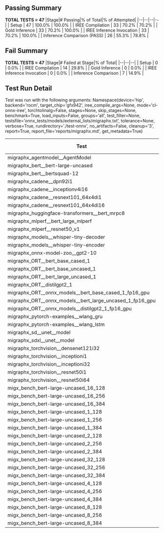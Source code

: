 ## Passing Summary

**TOTAL TESTS = 47**
|Stage|# Passing|% of Total|% of Attempted|
|--|--|--|--|
| Setup | 47 | 100.0% | 100.0% |
| IREE Compilation | 33 | 70.2% | 70.2% |
| Gold Inference | 33 | 70.2% | 100.0% |
| IREE Inference Invocation | 33 | 70.2% | 100.0% |
| Inference Comparison (PASS) | 26 | 55.3% | 78.8% |
## Fail Summary

**TOTAL TESTS = 47**
|Stage|# Failed at Stage|% of Total|
|--|--|--|
| Setup | 0 | 0.0% |
| IREE Compilation | 14 | 29.8% |
| Gold Inference | 0 | 0.0% |
| IREE Inference Invocation | 0 | 0.0% |
| Inference Comparison | 7 | 14.9% |
## Test Run Detail
Test was run with the following arguments:
Namespace(device='hip', backend='rocm', target_chip='gfx942', iree_compile_args=None, mode='cl-onnx-iree', torchtolinalg=False, stages=None, skip_stages=None, benchmark=True, load_inputs=False, groups='all', test_filter=None, testsfile='onnx_tests/models/external_lists/migraphx.txt', tolerance=None, verbose=True, rundirectory='./test-onnx', no_artifacts=False, cleanup='3', report=True, report_file='reports/migraphx.md', get_metadata=True)

| Test | Exit Status | Mean Benchmark Time (ms) | Notes |
|--|--|--|--|
| migraphx_agentmodel__AgentModel | compilation | None | |
| migraphx_bert__bert-large-uncased | PASS | 27.86330633292285 | |
| migraphx_bert__bertsquad-12 | compilation | None | |
| migraphx_cadene__dpn92i1 | compilation | None | |
| migraphx_cadene__inceptionv4i16 | compilation | None | |
| migraphx_cadene__resnext101_64x4di1 | compilation | None | |
| migraphx_cadene__resnext101_64x4di16 | compilation | None | |
| migraphx_huggingface-transformers__bert_mrpc8 | PASS | 7.293120333391318 | |
| migraphx_mlperf__bert_large_mlperf | Numerics | 57.89166956871926 | |
| migraphx_mlperf__resnet50_v1 | compilation | None | |
| migraphx_models__whisper-tiny-decoder | PASS | 51.750218514247194 | |
| migraphx_models__whisper-tiny-encoder | Numerics | 144.41790346754715 | |
| migraphx_onnx-model-zoo__gpt2-10 | compilation | None | |
| migraphx_ORT__bert_base_cased_1 | PASS | 106.89126671474827 | |
| migraphx_ORT__bert_base_uncased_1 | PASS | 107.83556642820172 | |
| migraphx_ORT__bert_large_uncased_1 | PASS | 470.3329468344843 | |
| migraphx_ORT__distilgpt2_1 | PASS | 63.31283881842285 | |
| migraphx_ORT__onnx_models__bert_base_cased_1_fp16_gpu | Numerics | 91.55226830229036 | |
| migraphx_ORT__onnx_models__bert_large_uncased_1_fp16_gpu | Numerics | 275.91599744401816 | |
| migraphx_ORT__onnx_models__distilgpt2_1_fp16_gpu | Numerics | 33.680098761882014 | |
| migraphx_pytorch-examples__wlang_gru | PASS | 18.186346768305626 | |
| migraphx_pytorch-examples__wlang_lstm | PASS | 6.691204732608941 | |
| migraphx_sd__unet__model | import_model | None | |
| migraphx_sdxl__unet__model | import_model | None | |
| migraphx_torchvision__densenet121i32 | compilation | None | |
| migraphx_torchvision__inceptioni1 | PASS | 60.9725194839429 | |
| migraphx_torchvision__inceptioni32 | compilation | None | |
| migraphx_torchvision__resnet50i1 | compilation | None | |
| migraphx_torchvision__resnet50i64 | compilation | None | |
| migx_bench_bert-large-uncased_16_128 | PASS | 32.95124281014848 | |
| migx_bench_bert-large-uncased_16_256 | PASS | 55.085676077093616 | |
| migx_bench_bert-large-uncased_16_384 | Numerics | 74.3102535171029 | |
| migx_bench_bert-large-uncased_1_128 | PASS | 12.15297215266974 | |
| migx_bench_bert-large-uncased_1_256 | PASS | 12.642400148598382 | |
| migx_bench_bert-large-uncased_1_384 | PASS | 19.531136167373642 | |
| migx_bench_bert-large-uncased_2_128 | PASS | 12.764982859847473 | |
| migx_bench_bert-large-uncased_2_256 | PASS | 13.239916220454518 | |
| migx_bench_bert-large-uncased_2_384 | PASS | 21.19976779736456 | |
| migx_bench_bert-large-uncased_32_128 | PASS | 67.41925699898273 | |
| migx_bench_bert-large-uncased_32_256 | PASS | 101.0211441420584 | |
| migx_bench_bert-large-uncased_32_384 | Numerics | 292.94129773431143 | |
| migx_bench_bert-large-uncased_4_128 | PASS | 16.642473779964682 | |
| migx_bench_bert-large-uncased_4_256 | PASS | 16.798405182877712 | |
| migx_bench_bert-large-uncased_4_384 | PASS | 26.381512480984824 | |
| migx_bench_bert-large-uncased_8_128 | PASS | 19.55529552786309 | |
| migx_bench_bert-large-uncased_8_256 | PASS | 27.342090512833334 | |
| migx_bench_bert-large-uncased_8_384 | PASS | 40.65302335291955 | |
